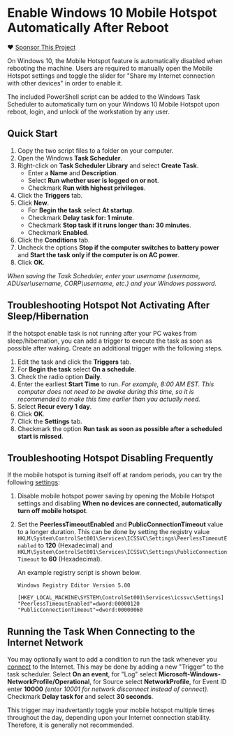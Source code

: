 Enable Windows 10 Mobile Hotspot Automatically After Reboot
===========================================================

:heart: [Sponsor This Project](https://github.com/sponsors/primaryobjects)

On Windows 10, the Mobile Hotspot feature is automatically disabled when rebooting the machine. Users are required to manually open the Mobile Hotspot settings and toggle the slider for "Share my Internet connection with other devices" in order to enable it.

The included PowerShell script can be added to the Windows Task Scheduler to automatically turn on your Windows 10 Mobile Hotspot upon reboot, login, and unlock of the workstation by any user.

## Quick Start

1. Copy the two script files to a folder on your computer.
2. Open the Windows **Task Scheduler**.
3. Right-click on **Task Scheduler Library** and select **Create Task**.
    - Enter a **Name** and **Description**.
    - Select **Run whether user is logged on or not**.
    - Checkmark **Run with highest privileges**.
4. Click the **Triggers** tab.
5. Click **New**.
    - For **Begin the task** select **At startup**.
    - Checkmark **Delay task for: 1 minute**.
    - Checkmark **Stop task if it runs longer than: 30 minutes**.
    - Checkmark **Enabled**.
6. Click the **Conditions** tab.
7. Uncheck the options **Stop if the computer switches to battery power** and **Start the task only if the computer is on AC power**.
8. Click **OK**.

*When saving the Task Scheduler, enter your username (username, ADUser\username, CORP\username, etc.) and your Windows password.*

## Troubleshooting Hotspot Not Activating After Sleep/Hibernation

If the hotspot enable task is not running after your PC wakes from sleep/hibernation, you can add a trigger to execute the task as soon as possible after waking. Create an additional trigger with the following steps.

1. Edit the task and click the **Triggers** tab.
2. For **Begin the task** select **On a schedule**.
3. Check the radio option **Daily**.
4. Enter the earliest **Start Time** to run. *For example, 8:00 AM EST. This computer does not need to be awake during this time, so it is recommended to make this time earlier than you actually need.*
5. Select **Recur every 1 day**.
6. Click **OK**.
7. Click the **Settings** tab.
8. Checkmark the option **Run task as soon as possible after a scheduled start is missed**.

## Troubleshooting Hotspot Disabling Frequently

If the mobile hotspot is turning itself off at random periods, you can try the following [settings](https://www.guidingtech.com/fix-windows-10-mobile-hotspot-keeps-turning-off/):

1. Disable mobile hotspot power saving by opening the Mobile Hotspot settings and disabling **When no devices are connected, automatically turn off mobile hotspot**.
2. Set the **PeerlessTimeoutEnabled** and **PublicConnectionTimeout** value to a longer duration. This can be done by setting the registry value `HKLM\System\ControlSet001\Services\ICSSVC\Settings\PeerlessTimeoutEnabled` to **120** (Hexadecimal) and `HKLM\System\ControlSet001\Services\ICSSVC\Settings\PublicConnectionTimeout` to **60** (Hexadecimal).

    An example registry script is shown below.
    
    ```
    Windows Registry Editor Version 5.00
    
    [HKEY_LOCAL_MACHINE\SYSTEM\ControlSet001\Services\icssvc\Settings]
    "PeerlessTimeoutEnabled"=dword:00000120
    "PublicConnectionTimeout"=dword:00000060
    ```

## Running the Task When Connecting to the Internet Network

You may optionally want to add a condition to run the task whenever you [connect](https://www.groovypost.com/howto/automatically-run-script-on-internet-connect-network-connection-drop/) to the Internet. This may be done by adding a new "Trigger" to the task scheduler. Select **On an event**, for "Log" select **Microsoft-Windows-NetworkProfile/Operational**, for Source select **NetworkProfile**, for Event ID enter **10000** *(enter 10001 for network disconnect instead of connect)*. Checkmark **Delay task for** and select **30 seconds**.

This trigger may inadvertantly toggle your mobile hotspot multiple times throughout the day, depending upon your Internet connection stability. Therefore, it is generally not recommended.
